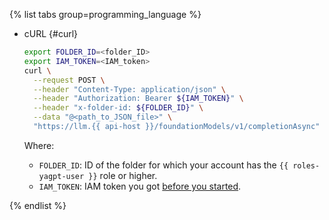 {% list tabs group=programming_language %}

- cURL {#curl}  
     
  ```bash
  export FOLDER_ID=<folder_ID>
  export IAM_TOKEN=<IAM_token>
  curl \
    --request POST \
    --header "Content-Type: application/json" \
    --header "Authorization: Bearer ${IAM_TOKEN}" \
    --header "x-folder-id: ${FOLDER_ID}" \
    --data "@<path_to_JSON_file>" \
    "https://llm.{{ api-host }}/foundationModels/v1/completionAsync"
  ```

  Where:

  * `FOLDER_ID`: ID of the folder for which your account has the `{{ roles-yagpt-user }}` role or higher.
  * `IAM_TOKEN`: IAM token you got [before you started](#before-begin).

{% endlist %}